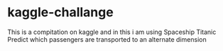 # kaggle-challange
This is a compitation on kaggle and in this i am using Spaceship Titanic Predict which passengers are transported to an alternate dimension
